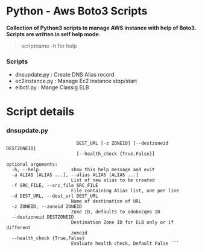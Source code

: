 # Python - Aws Boto3 Scripts
**Collection of Python3 scripts to manage AWS instance with help of Boto3. Scripts are written in self help mode.**
> scriptname -h for help

### Scripts 
- dnsupdate.py               : Create DNS Alias record
- ec2instance.py             : Manage Ec2 instance stop/start
- elbctl.py                  : Mange Classig ELB 

# Script details

### dnsupdate.py
``` usage: dnsupdate.py alias [-h] [-a ALIAS [ALIAS ...]] [-f SRC_FILE] -d
                          DEST_URL [-z ZONEID] [--destzoneid DESTZONEID]
                          [--health_check {True,False}]

optional arguments:
  -h, --help            show this help message and exit
  -a ALIAS [ALIAS ...], --alias ALIAS [ALIAS ...]
                        List of new alias to be created
  -f SRC_FILE, --src_file SRC_FILE
                        File containing Alias list, one per line
  -d DEST_URL, --dest_url DEST_URL
                        Name of destination of URL
  -z ZONEID, --zoneid ZONEID
                        Zone ID, defaults to adobecqms ID
  --destzoneid DESTZONEID
                        Destination Zone ID for ELB only or if different
                        zoneid
  --health_check {True,False} 
                        Evaluate health check, Default False ```

